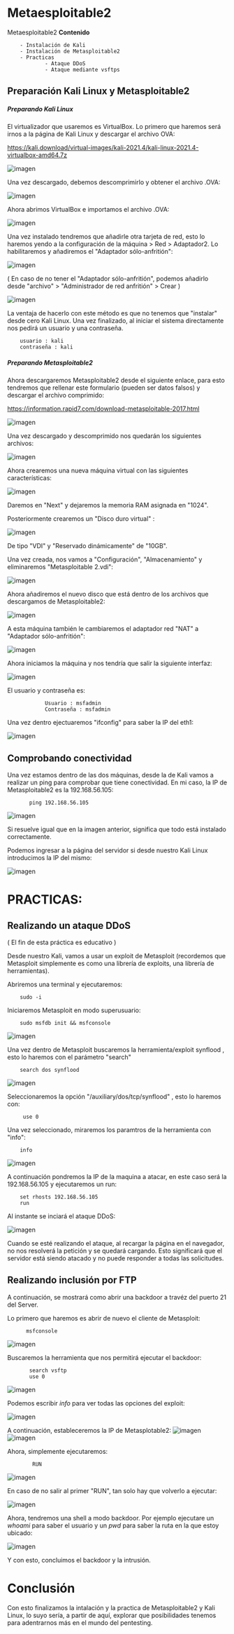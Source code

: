 # Metaesploitable2
Metaesploitable2
**Contenido**

        - Instalación de Kali 
        - Instalación de Metasploitable2
        - Practicas
                - Ataque DDoS
                - Ataque mediante vsftps

## Preparación Kali Linux y Metasploitable2
##### Preparando Kali Linux

El virtualizador que usaremos es VirtualBox. Lo primero que haremos será irnos a la página de Kali Linux y descargar el archivo OVA:

https://kali.download/virtual-images/kali-2021.4/kali-linux-2021.4-virtualbox-amd64.7z

![imagen](https://user-images.githubusercontent.com/80277545/146815893-0627a255-e3ed-46dd-94da-05bb3cbbc0b9.png)

Una vez descargado, debemos descomprimirlo y obtener el archivo .OVA:

![imagen](https://user-images.githubusercontent.com/80277545/146817611-3e4ed7ef-879d-4d8a-90b9-f7094e341e17.png)

Ahora abrimos VirtualBox e importamos el archivo .OVA:

![imagen](https://user-images.githubusercontent.com/80277545/146817830-dc69f517-8c4a-42bb-a169-c9d594e9fcab.png)

Una vez instalado tendremos que añadirle otra tarjeta de red, esto lo haremos yendo a la configuración de la máquina > Red > Adaptador2. Lo habilitaremos y añadiremos el "Adaptador sólo-anfritión": 

![imagen](https://user-images.githubusercontent.com/80277545/146818821-d302eb96-32f3-4bef-bd4b-d3835508bbb4.png)

( En caso de no tener el "Adaptador sólo-anfritión", podemos añadirlo desde "archivo" > "Administrador de red anfritión" > Crear ) 

![imagen](https://user-images.githubusercontent.com/80277545/146823922-7d4c0b59-c2fa-495a-b5b4-ab6d452c7bec.png)


La ventaja de hacerlo con este método es que no tenemos que "instalar" desde cero Kali Linux. Una vez finalizado, al iniciar el sistema directamente nos pedirá un usuario y una contraseña.

        usuario : kali
        contraseña : kali

##### Preparando Metasploitable2

Ahora descargaremos Metasploitable2 desde el siguiente enlace, para esto tendremos que rellenar este formulario (pueden ser datos falsos) y descargar el archivo comprimido: 

https://information.rapid7.com/download-metasploitable-2017.html

![imagen](https://user-images.githubusercontent.com/80277545/146821125-89d27534-9f43-406a-8b3a-314ef2dc1369.png)

Una vez descargado y descomprimido nos quedarán los siguientes archivos: 

![imagen](https://user-images.githubusercontent.com/80277545/146821415-49dc4747-6175-4f95-94b8-71931b535dda.png)


Ahora crearemos una nueva máquina virtual con las siguientes características:

![imagen](https://user-images.githubusercontent.com/80277545/146820065-5e61817b-266c-44bc-ac2e-54463689d62b.png)

Daremos en "Next" y dejaremos la memoria RAM asignada en "1024".

Posteriormente crearemos un "Disco duro virtual" :

![imagen](https://user-images.githubusercontent.com/80277545/146820292-ee85fe7f-1d16-438a-b7fe-257227093c3a.png)

De tipo "VDI" y "Reservado dinámicamente" de "10GB".

Una vez creada, nos vamos a "Configuración", "Almacenamiento" y eliminaremos "Metasploitable 2.vdi":

![imagen](https://user-images.githubusercontent.com/80277545/146822046-6d53e649-0459-4f13-8050-5ac2e6a94bbe.png)

Ahora añadiremos el nuevo disco que está dentro de los archivos que descargamos de Metasploitable2:

![imagen](https://user-images.githubusercontent.com/80277545/146822386-a1066bf4-722c-4c69-bc52-99acf64e9629.png)

A esta máquina también le cambiaremos el adaptador red "NAT" a "Adaptador sólo-anfritión":

![imagen](https://user-images.githubusercontent.com/80277545/146823149-188a2bb7-94d2-4540-987f-c3e012b0bd9c.png)


Ahora iniciamos la máquina y nos tendría que salir la siguiente interfaz: 

![imagen](https://user-images.githubusercontent.com/80277545/146822770-0af677c1-8d1f-4c32-bf87-cebd1f3caf5b.png)

El usuario y contraseña es: 

                Usuario : msfadmin
                Contraseña : msfadmin

Una vez dentro ejectuaremos "ifconfig" para saber la IP del eth1:

![imagen](https://user-images.githubusercontent.com/80277545/146823247-d17b9f87-11bf-4d0e-858f-0ba882793b00.png)


## Comprobando conectividad

Una vez estamos dentro de las dos máquinas, desde la de Kali vamos a realizar un ping para comprobar que tiene conectividad. En mi caso, la IP de Metasploitable2 es la 192.168.56.105:

           ping 192.168.56.105

![imagen](https://user-images.githubusercontent.com/80277545/146823628-db34255d-90fd-4beb-a9b3-e0b035b85b73.png)

Si resuelve igual que en la imagen anterior, significa que todo está instalado correctamente. 

Podemos ingresar a la página del servidor si desde nuestro Kali Linux introducimos la IP del mismo:

![imagen](https://user-images.githubusercontent.com/80277545/146824329-c54b8f79-1911-4c92-9383-7ea58c62a5ee.png)

# PRACTICAS: 
## Realizando un ataque DDoS 

( El fin de esta práctica es educativo )

Desde nuestro Kali, vamos a usar un exploit de Metasploit (recordemos que Metasploit simplemente es como una librería de exploits, una librería de herramientas). 

Abriremos una terminal y ejecutaremos:

        sudo -i 
        

Iniciaremos Metasploit en modo superusuario: 

        sudo msfdb init && msfconsole
        
![imagen](https://user-images.githubusercontent.com/80277545/146827302-48d76b0a-6696-4606-b135-684022cd46e2.png)


Una vez dentro de Metasploit buscaremos la herramienta/exploit synflood , esto lo haremos con el parámetro "search"

        search dos synflood
        
![imagen](https://user-images.githubusercontent.com/80277545/146827368-3bce3c42-0b3b-46d1-893d-85a5c8f08aaf.png)


Seleccionaremos la opción "/auxiliary/dos/tcp/synflood" , esto lo haremos con: 

         use 0 

Una vez seleccionado, miraremos los paramtros de la herramienta con "info":

        info
        
![imagen](https://user-images.githubusercontent.com/80277545/146827466-4088f6be-5251-4c56-9531-42ceb6b87c1c.png)

A continuación pondremos la IP de la maquina a atacar, en este caso será la 192.168.56.105 y ejecutaremos un run:

        set rhosts 192.168.56.105
        run

Al instante se inciará el ataque DDoS:

![imagen](https://user-images.githubusercontent.com/80277545/146829014-d9ccfcff-4ecb-4bde-bb84-2cfe65ba03c8.png)


Cuando se esté realizando el ataque, al recargar la página en el navegador, no nos resolverá la petición y se quedará cargando. Esto significará que el servidor está siendo atacado y no puede responder a todas las solicitudes. 

## Realizando inclusión por FTP

A continuación, se mostrará como abrir una backdoor a travéz del puerto 21 del Server. 

Lo primero que haremos es abrir de nuevo el cliente de Metasploit:

          msfconsole

![imagen](https://user-images.githubusercontent.com/80277545/147389766-52816995-29e9-4c44-9e38-03a9c66c83dc.png)

Buscaremos la herramienta que nos permitirá ejecutar el backdoor:

           search vsftp 
           use 0 
           
![imagen](https://user-images.githubusercontent.com/80277545/147389792-096c37fe-b0e6-4c08-a4ce-21993f3dde75.png)

Podemos escribir _info_ para ver todas las opciones del exploit:

![imagen](https://user-images.githubusercontent.com/80277545/147389911-6a23f96a-eca6-4cbf-8f3f-db108e0e943f.png)

A continuación, estableceremos la IP de Metasplotable2:
![imagen](https://user-images.githubusercontent.com/80277545/147389941-d6aecc16-48d3-45df-afd9-3451c3e74ac7.png)
![imagen](https://user-images.githubusercontent.com/80277545/147389960-85db6b2c-72ed-4434-9639-f454f0dd733c.png)

Ahora, simplemente ejecutaremos:

            RUN
            
![imagen](https://user-images.githubusercontent.com/80277545/147389974-b8ebcaa8-db39-4138-8f5f-50a937a74add.png)

En caso de no salir al primer "RUN", tan solo hay que volverlo a ejecutar:

![imagen](https://user-images.githubusercontent.com/80277545/147389986-cd5e4736-19f9-48ef-b542-913fba25fb33.png)

Ahora, tendremos una shell a modo backdoor. Por ejemplo ejecutare un _whoami_ para saber el usuario y un _pwd_ para saber la ruta en la que estoy ubicado:

![imagen](https://user-images.githubusercontent.com/80277545/147390019-e2931a76-fc81-4986-8009-90199c74236b.png)

Y con esto, concluimos el backdoor y la intrusión. 

# Conclusión

Con esto finalizamos la intalación y la practica de Metasploitable2 y Kali Linux, lo suyo sería, a partir de aquí, explorar que posibilidades tenemos para adentrarnos más en el mundo del pentesting. 





